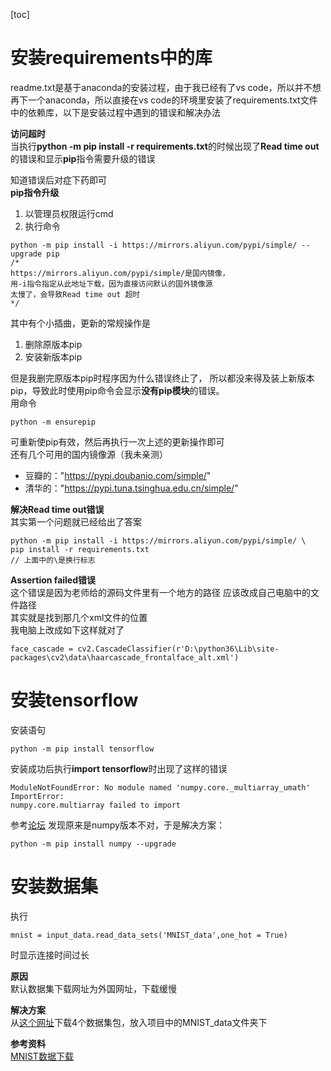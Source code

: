 [toc]
# 安装requirements中的库
readme.txt是基于anaconda的安装过程，由于我已经有了vs code，所以并不想再下一个anaconda，所以直接在vs code的环境里安装了requirements.txt文件中的依赖库，以下是安装过程中遇到的错误和解决办法

**访问超时**        
当执行**python -m pip install -r requirements.txt**的时候出现了**Read time out**的错误和显示**pip**指令需要升级的错误  

知道错误后对症下药即可      
**pip指令升级**     
1. 以管理员权限运行cmd
2. 执行命令
```
python -m pip install -i https://mirrors.aliyun.com/pypi/simple/ --upgrade pip
/* 
https://mirrors.aliyun.com/pypi/simple/是国内镜像，
用-i指令指定从此地址下载，因为直接访问默认的国外镜像源
太慢了，会导致Read time out 超时
*/
```
其中有个小插曲，更新的常规操作是
1. 删除原版本pip
2. 安装新版本pip   

但是我删完原版本pip时程序因为什么错误终止了，
所以都没来得及装上新版本pip，导致此时使用pip命令会显示**没有pip模块**的错误。   
用命令
```
python -m ensurepip
```
可重新使pip有效，然后再执行一次上述的更新操作即可       
还有几个可用的国内镜像源（我未亲测）
- 豆瓣的："https://pypi.doubanio.com/simple/"
- 清华的："https://pypi.tuna.tsinghua.edu.cn/simple/"

**解决Read time out错误**       
其实第一个问题就已经给出了答案
```
python -m pip install -i https://mirrors.aliyun.com/pypi/simple/ \
pip install -r requirements.txt
// 上面中的\是换行标志
```

**Assertion failed错误**        
这个错误是因为老师给的源码文件里有一个地方的路径
应该改成自己电脑中的文件路径        
其实就是找到那几个xml文件的位置         
我电脑上改成如下这样就对了
```
face_cascade = cv2.CascadeClassifier(r'D:\python36\Lib\site-packages\cv2\data\haarcascade_frontalface_alt.xml')
```

# 安装tensorflow
安装语句
```
python -m pip install tensorflow
```

安装成功后执行**import tensorflow**时出现了这样的错误
```
ModuleNotFoundError: No module named 'numpy.core._multiarray_umath' ImportError:
numpy.core.multiarray failed to import
```

参考[论坛](https://stackoverflow.com/questions/54665842/when-importing-tensorflow-i-get-the-following-error-no-module-named-numpy-cor)
发现原来是numpy版本不对，于是解决方案：
```
python -m pip install numpy --upgrade
```


# 安装数据集
执行
```
mnist = input_data.read_data_sets('MNIST_data',one_hot = True)
```
时显示连接时间过长

**原因**        
默认数据集下载网址为外国网址，下载缓慢

**解决方案**        
从[这个网址](http://yann.lecun.com/exdb/mnist/)下载4个数据集包，放入项目中的MNIST_data文件夹下

**参考资料**    
[MNIST数据下载](http://www.tensorfly.cn/tfdoc/tutorials/mnist_download.html)